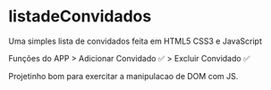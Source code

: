 # listadeConvidados

Uma simples lista de convidados feita em HTML5 CSS3 e JavaScript

Funções do APP > Adicionar Convidado ✅ > Excluir Convidado ✅

Projetinho bom para exercitar a manipulacao de DOM com JS.
